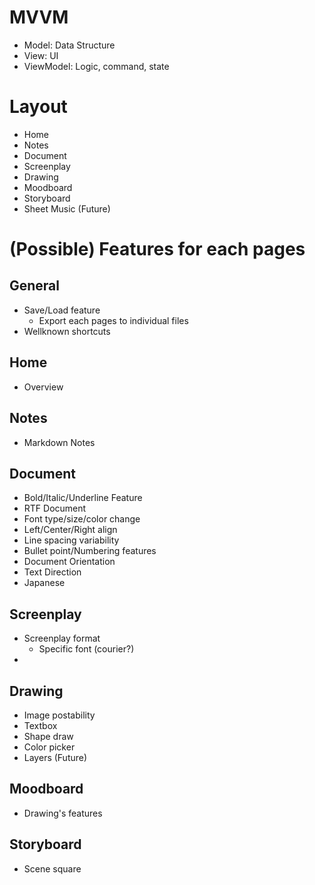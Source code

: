 # MVVM

- Model: Data Structure
- View: UI
- ViewModel: Logic, command, state

# Layout
- Home
- Notes
- Document
- Screenplay
- Drawing
- Moodboard
- Storyboard
- Sheet Music (Future)


# (Possible) Features for each pages

## General
- Save/Load feature
	- Export each pages to individual files
- Wellknown shortcuts

## Home
- Overview

## Notes
- Markdown Notes

## Document
- Bold/Italic/Underline Feature
- RTF Document
- Font type/size/color change
- Left/Center/Right align
- Line spacing variability
- Bullet point/Numbering features
- Document Orientation
- Text Direction
- Japanese

## Screenplay
- Screenplay format
	- Specific font (courier?)
- 

## Drawing
- Image postability
- Textbox
- Shape draw
- Color picker
- Layers (Future)

## Moodboard
- Drawing's features

## Storyboard
- Scene square 